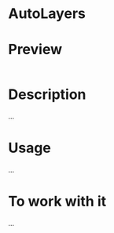 # AutoLayers
# Preview
<img scr="https://github.com/Terry-LT/AutoLayers/blob/master/static.gif"> </img>

# Description
...
# Usage
...
# To work with it
...
